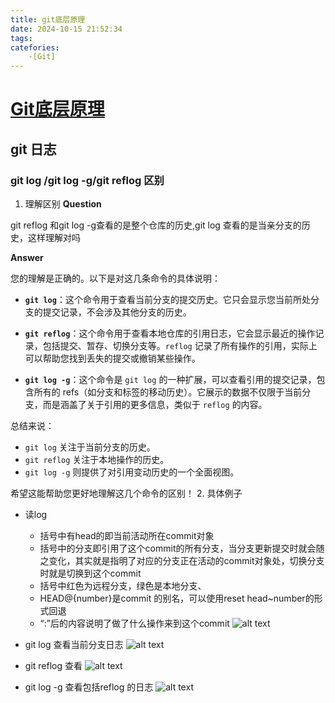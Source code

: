 ```yaml
---
title: git底层原理
date: 2024-10-15 21:52:34
tags:
catefories:
    -[Git]
---
```

# [Git底层原理](https://git-scm.com/book/zh/v2/Git-%E5%86%85%E9%83%A8%E5%8E%9F%E7%90%86-Git-%E5%AF%B9%E8%B1%A1)
## git 日志
### git log /git log -g/git reflog 区别
1. 理解区别
**Question**

git reflog 和git log -g查看的是整个仓库的历史,git log 查看的是当亲分支的历史，这样理解对吗

**Answer**

您的理解是正确的。以下是对这几条命令的具体说明：

+  **`git log`**：这个命令用于查看当前分支的提交历史。它只会显示您当前所处分支的提交记录，不会涉及其他分支的历史。

+ **`git reflog`**：这个命令用于查看本地仓库的引用日志，它会显示最近的操作记录，包括提交、暂存、切换分支等。`reflog` 记录了所有操作的引用，实际上可以帮助您找到丢失的提交或撤销某些操作。

+ **`git log -g`**：这个命令是 `git log` 的一种扩展，可以查看引用的提交记录，包含所有的 refs（如分支和标签的移动历史）。它展示的数据不仅限于当前分支，而是涵盖了关于引用的更多信息，类似于 `reflog` 的内容。

总结来说：
- `git log` 关注于当前分支的历史。
- `git reflog` 关注于本地操作的历史。
- `git log -g` 则提供了对引用变动历史的一个全面视图。 

希望这能帮助您更好地理解这几个命令的区别！
2. 具体例子
+ 读log
  + 括号中有head的即当前活动所在commit对象
  + 括号中的分支即引用了这个commit的所有分支，当分支更新提交时就会随之变化，其实就是指明了对应的分支正在活动的commit对象处，切换分支时就是切换到这个commit
  + 括号中红色为远程分支，绿色是本地分支、
  + HEAD@{number}是commit 的别名，可以使用reset head~number的形式回退
  + “:”后的内容说明了做了什么操作来到这个commit
  ![alt text](git底层原理/readlog.png)
+ git log 查看当前分支日志
![alt text](git底层原理/image.png)

+ git reflog 查看
![alt text](git底层原理/reflog.png)

+ git log -g 查看包括reflog 的日志
![alt text](git底层原理/log-g.png)
